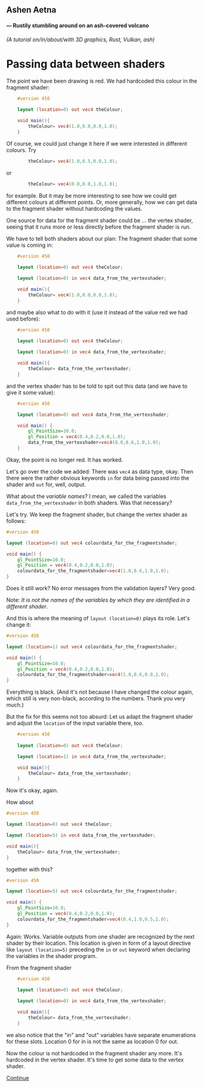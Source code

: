 ## Ashen Aetna 
#### — Rustily stumbling around on an ash-covered volcano 
###### (A tutorial on/in/about/with 3D graphics, Rust, Vulkan, ash)

# Passing data between shaders

The point we have been drawing is red. We had hardcoded this colour in the fragment shader: 
```glsl
	#version 450
	
	layout (location=0) out vec4 theColour;

	void main(){
		theColour= vec4(1.0,0.0,0.0,1.0);
	}
```

Of course, we could just change it here if we were interested in different colours. Try 

```glsl
		theColour= vec4(1.0,0.5,0.0,1.0);
```
or 
```glsl
		theColour= vec4(0.0,0.0,1.0,1.0);
```
for example. But it may be more interesting to see how we could get different colours at different points. Or, more generally, how we can get data to
the fragment shader without hardcoding the values. 

One source for data for the fragment shader could be ... the vertex shader, seeing that it runs more or less directly before the fragment shader is
run. 

We have to tell both shaders about our plan: The fragment shader that some value is coming in: 

```glsl
	#version 450
	
	layout (location=0) out vec4 theColour;

	layout (location=0) in vec4 data_from_the_vertexshader;

	void main(){
		theColour= vec4(1.0,0.0,0.0,1.0);
	}
```
and maybe also what to do with it (use it instead of the value red we had used before): 
```glsl
	#version 450
	
	layout (location=0) out vec4 theColour;

	layout (location=0) in vec4 data_from_the_vertexshader;

	void main(){
		theColour= data_from_the_vertexshader;
	}
```
and the vertex shader has to be told to spit out this data (and we have to give it some value): 

```glsl
	#version 450

	layout (location=0) out vec4 data_from_the_vertexshader;

	void main() {
	    gl_PointSize=10.0;
	    gl_Position = vec4(0.4,0.2,0.0,1.0);
	    data_from_the_vertexshader=vec4(0.0,0.6,1.0,1.0);
	}
```

Okay, the point is no longer red. It has worked.  

Let's go over the code we added: There was `vec4` as data type, okay. Then there were the rather obvious keywords `in` for data being passed into the
shader and `out` for, well, output.  

What about the *variable names*? I mean, we called the variables `data_from_the_vertexshader` in both shaders. Was that necessary? 

Let's try. We keep the fragment shader, but change the vertex shader as follows:
```glsl
#version 450

layout (location=0) out vec4 colourdata_for_the_fragmentshader;

void main() {
    gl_PointSize=10.0;
    gl_Position = vec4(0.4,0.2,0.0,1.0);
    colourdata_for_the_fragmentshader=vec4(1.0,0.6,1.0,1.0);
}
```

Does it still work? No error messages from the validation layers? Very good. 

Note: *It is not the names of the variables by which they are identified in a different shader*.

And this is where the meaning of `layout (location=0)` plays its role. Let's change it: 

```glsl
#version 450

layout (location=1) out vec4 colourdata_for_the_fragmentshader;

void main() {
    gl_PointSize=10.0;
    gl_Position = vec4(0.4,0.2,0.0,1.0);
    colourdata_for_the_fragmentshader=vec4(1.0,0.6,0.0,1.0);
}
```

Everything is black. (And it's not because I have changed the colour again, which still is very non-black, according to the numbers. Thank you very
much.) 

But the fix for this seems not too absurd: Let us adapt the fragment shader and adjust the `location` of the input variable there, too.
```glsl
	#version 450
	
	layout (location=0) out vec4 theColour;

	layout (location=1) in vec4 data_from_the_vertexshader;

	void main(){
		theColour= data_from_the_vertexshader;
	}
```

Now it's okay, again. 

How about 
```glsl
#version 450

layout (location=0) out vec4 theColour;

layout (location=5) in vec4 data_from_the_vertexshader;

void main(){
	theColour= data_from_the_vertexshader;
}
```
together with this?
```glsl
#version 450

layout (location=5) out vec4 colourdata_for_the_fragmentshader;

void main() {
    gl_PointSize=10.0;
    gl_Position = vec4(0.4,0.2,0.0,1.0);
    colourdata_for_the_fragmentshader=vec4(0.4,1.0,0.5,1.0);
}
```

Again: Works. Variable outputs from one shader are recognized by the next shader by their location. This location is given in form of a layout directive like `layout (location=5)` preceding the `in` or `out` keyword when declaring the variables in the shader program.

From the fragment shader
```glsl
	#version 450
	
	layout (location=0) out vec4 theColour;

	layout (location=0) in vec4 data_from_the_vertexshader;

	void main(){
		theColour= data_from_the_vertexshader;
	}
```
we also notice that the "in" and "out" variables have separate enumerations for these slots. Location 0 for in is not the same as location 0 for out.


Now the colour is not hardcoded in the fragment shader any more. It's hardcoded in the vertex shader. It's time to get some data to the vertex shader. 

[Continue](018_Vertexshader.md)
